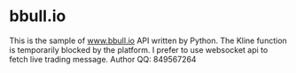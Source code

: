 # bbull.io

This is the sample of www.bbull.io API written by Python.
The Kline function is temporarily blocked by the platform. I prefer to use websocket api to fetch live trading message. 
Author QQ: 849567264
